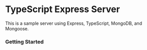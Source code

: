 # TypeScript Express Server     

This is a sample server using Express, TypeScript, MongoDB, and Mongoose.

### Getting Started


